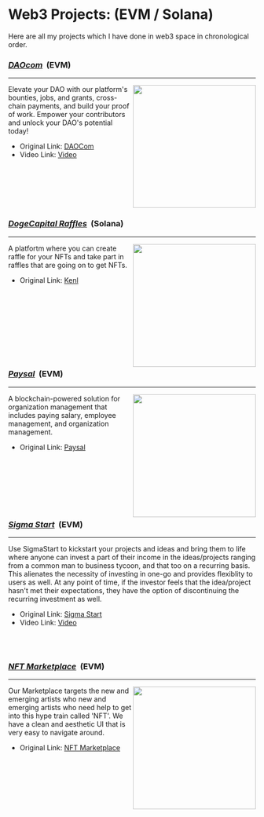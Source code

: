 # Web3 Projects: (EVM / Solana)

Here are all my projects which I have done in web3 space in chronological order.

 <h3><u><strong><i>DAOcom</i></strong></u> &nbsp;(EVM)</h3>
<hr />
<img align="right" height = "250px" src="https://assets.devfolio.co/hackathons/83f000a4a1f748309754612ba5498061/projects/075757f5fe43481eadefc87cf6576486/9633d813-f3b3-4faf-89fd-a0ac26eda995.jpeg" >

Elevate your DAO with our platform's bounties, jobs, and grants, cross-chain payments, and build your proof of work. Empower your contributors and unlock your DAO's potential today!

- Original Link: <a href="https://github.com/karanpargal/DAOcom" target="_blank">DAOCom<a/>
- Video Link: <a href="https://youtu.be/4Ppv-Ozw4U0" target="_blank">Video<a/>

 <br /><br />
 <br /><br />
 <br />
 <h3><u><strong><i>DogeCapital Raffles</i></strong></u> &nbsp;(Solana)</h3>
<hr />
 <img align="right" height = "250px" src="https://media.licdn.com/dms/image/D4D22AQHTNUVG-7MwWQ/feedshare-shrink_800/0/1681793039544?e=1684972800&v=beta&t=ke4DyzmpL_JN4CCh7JDCZD0-nsWJ7UpCWkYOsLVVc2g" >

A platfortm where you can create raffle for your NFTs and take part in raffles that are going on to get NFTs.

- Original Link: <a href="https://www.kenl.live/raffles" target="_blank">Kenl<a/>
 <br /><br />
 <br /><br />
  <br /><br />
 <br /><br />
 <br />
 
<h3><u><strong><i>Paysal</i></strong></u> &nbsp;(EVM)</h3>
<hr />
 <img align="right" height = "250px" src="https://assets.devfolio.co/hackathons/12139eb357f14a59a09ecf2412ce836e/projects/075757f5fe43481eadefc87cf6576486/9d867a3d-79e6-4bdb-8394-cbb5881051d8.png" >

A blockchain-powered solution for organization management that includes paying salary, employee management, and organization management.

- Original Link: <a href="https://github.com/karanpargal/paysal" target="_blank">Paysal<a/>
 <br /><br />
 <br /><br />
 <br /><br />
 <br />
 <h3><u><strong><i>Sigma Start</i></strong></u> &nbsp;(EVM)</h3>
<hr />

Use SigmaStart to kickstart your projects and ideas and bring them to life where anyone can invest a part of their income in the ideas/projects ranging from a common man to business tycoon, and that too on a recurring basis. This alienates the necessity of investing in one-go and provides flexiblity to users as well. At any point of time, if the investor feels that the idea/project hasn't met their expectations, they have the option of discontinuing the recurring investment as well.

- Original Link: <a href="https://github.com/Srivastava57Harsh/SigmaStart" target="_blank">Sigma Start<a/>
- Video Link: <a href="https://youtu.be/Z4MPpZc97qY" target="_blank">Video<a/>
 
 <br /><br />
 <h3><u><strong><i>NFT Marketplace</i></strong></u> &nbsp;(EVM)</h3>
<hr />
 <img align="right" height = "250px" src="https://assets.devfolio.co/hackathons/de54a2bfd26b4fe585d1edd3ccac544d/projects/120083e4a75c4a039a39c3f73e11007f/85a00c3e-6529-46df-a694-f17ba656397a.png" >

Our Marketplace targets the new and emerging artists who new and emerging artists who need help to get into this hype train called 'NFT'. We have a clean and aesthetic UI that is very easy to navigate around.

- Original Link: <a href="https://psychoart-nftmarketplace.vercel.app/" target="_blank">NFT Marketplace<a/>

